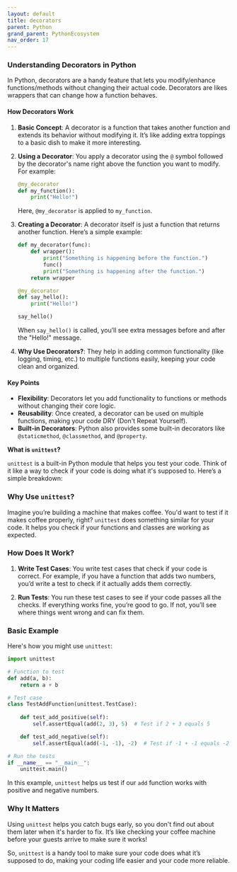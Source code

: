 ```yaml
---
layout: default
title: decorators
parent: Python
grand_parent: PythonEcosystem
nav_order: 17
---
```


### Understanding Decorators in Python

In Python, decorators are a handy feature that lets you modify/enhance functions/methods without changing their actual code. Decorators are likes wrappers that can change how a function behaves.

#### How Decorators Work

1. **Basic Concept**: A decorator is a function that takes another function and extends its behavior without modifying it. It’s like adding extra toppings to a basic dish to make it more interesting.

2. **Using a Decorator**: You apply a decorator using the `@` symbol followed by the decorator's name right above the function you want to modify. For example:
   ```python
   @my_decorator
   def my_function():
       print("Hello!")
   ```
   Here, `@my_decorator` is applied to `my_function`.

3. **Creating a Decorator**: A decorator itself is just a function that returns another function. Here’s a simple example:
   ```python
   def my_decorator(func):
       def wrapper():
           print("Something is happening before the function.")
           func()
           print("Something is happening after the function.")
       return wrapper

   @my_decorator
   def say_hello():
       print("Hello!")

   say_hello()
   ```
   When `say_hello()` is called, you’ll see extra messages before and after the "Hello!" message.

4. **Why Use Decorators?**: They help in adding common functionality (like logging, timing, etc.) to multiple functions easily, keeping your code clean and organized.

#### Key Points

- **Flexibility**: Decorators let you add functionality to functions or methods without changing their core logic.
- **Reusability**: Once created, a decorator can be used on multiple functions, making your code DRY (Don't Repeat Yourself).
- **Built-in Decorators**: Python also provides some built-in decorators like `@staticmethod`, `@classmethod`, and `@property`.


**What is `unittest`?**

`unittest` is a built-in Python module that helps you test your code. Think of it like a way to check if your code is doing what it's supposed to. Here’s a simple breakdown:

### Why Use `unittest`?

Imagine you’re building a machine that makes coffee. You'd want to test if it makes coffee properly, right? `unittest` does something similar for your code. It helps you check if your functions and classes are working as expected.

### How Does It Work?

1. **Write Test Cases**: You write test cases that check if your code is correct. For example, if you have a function that adds two numbers, you’d write a test to check if it actually adds them correctly.

2. **Run Tests**: You run these test cases to see if your code passes all the checks. If everything works fine, you’re good to go. If not, you’ll see where things went wrong and can fix them.

### Basic Example

Here's how you might use `unittest`:

```python
import unittest

# Function to test
def add(a, b):
    return a + b

# Test case
class TestAddFunction(unittest.TestCase):
    
    def test_add_positive(self):
        self.assertEqual(add(2, 3), 5)  # Test if 2 + 3 equals 5

    def test_add_negative(self):
        self.assertEqual(add(-1, -1), -2)  # Test if -1 + -1 equals -2

# Run the tests
if __name__ == "__main__":
    unittest.main()
```

In this example, `unittest` helps us test if our `add` function works with positive and negative numbers.

### Why It Matters

Using `unittest` helps you catch bugs early, so you don't find out about them later when it's harder to fix. It’s like checking your coffee machine before your guests arrive to make sure it works!

So, `unittest` is a handy tool to make sure your code does what it’s supposed to do, making your coding life easier and your code more reliable.